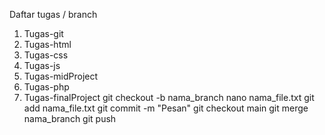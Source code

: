 Daftar tugas / branch
1. Tugas-git
2. Tugas-html
3. Tugas-css
4. Tugas-js
5. Tugas-midProject
6. Tugas-php
7. Tugas-finalProject
git checkout -b nama_branch
nano nama_file.txt
git add nama_file.txt
git commit -m "Pesan"
git checkout main
git merge nama_branch
git push
